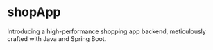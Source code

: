 # shopApp
Introducing a high-performance shopping app backend, meticulously crafted with Java and Spring Boot. 
